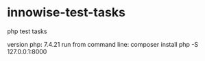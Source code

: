 # innowise-test-tasks
php test tasks

version php: 7.4.21
run from command line: 
composer install
php -S 127.0.0.1:8000

